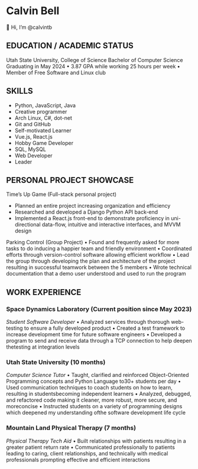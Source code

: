 # Calvin Bell
👋 Hi, I’m @calvintb

## EDUCATION / ACADEMIC STATUS
Utah State University, College of Science
  Bachelor of Computer Science
    Graduating in May 2024
• 3.87 GPA while working 25 hours per week
• Member of Free Software and Linux club
## SKILLS
- Python, JavaScript, Java
- Creative programmer
- Arch Linux, C#, dot-net
- Git and GitHub
- Self-motivated Learner
- Vue.js, React.js
- Hobby Game Developer
- SQL, MySQL
- Web Developer
- Leader

## PERSONAL PROJECT SHOWCASE
Time’s Up Game (Full-stack personal project)
- Planned an entire project increasing organization and efficiency
- Researched and developed a Django Python API back-end
- Implemented a React.js front-end to demonstrate proficiency in uni-directional data-flow, intuitive and interactive interfaces, and MVVM design

Parking Control (Group Project)
• Found and frequently asked for more tasks to do inducing a happier team and friendly environment
• Coordinated efforts through version-control software allowing efficient workflow
• Lead the group through developing the plan and architecture of the project resulting in successful teamwork between the 5 members
• Wrote technical documentation that a demo user understood and used to run the program
## WORK EXPERIENCE
### Space Dynamics Laboratory (Current position since May 2023)
_Student Software Developer_
• Analyzed services through thorough web-testing to ensure a fully developed product
• Created a test framework to increase development time for future software engineers
• Developed a program to send and receive data through a TCP connection to help deepen thetesting at integration levels
### Utah State University (10 months)
_Computer Science Tutor_
• Taught, clarified and reinforced Object-Oriented Programming concepts and Python Language to30+ students per day
• Used communication techniques to coach students on how to learn, resulting in studentsbecoming independent learners
• Analyzed, debugged, and refactored code making it cleaner, more robust, more secure, and moreconcise
• Instructed students on a variety of programming designs which deepened my understanding ofthe software development life cycle
### Mountain Land Physical Therapy (7 months)
_Physical Therapy Tech Aid_
• Built relationships with patients resulting in a greater patient return rate
• Communicated professionally to patients leading to caring, client relationships, and technically
with medical professionals prompting effective and efficient interactions
